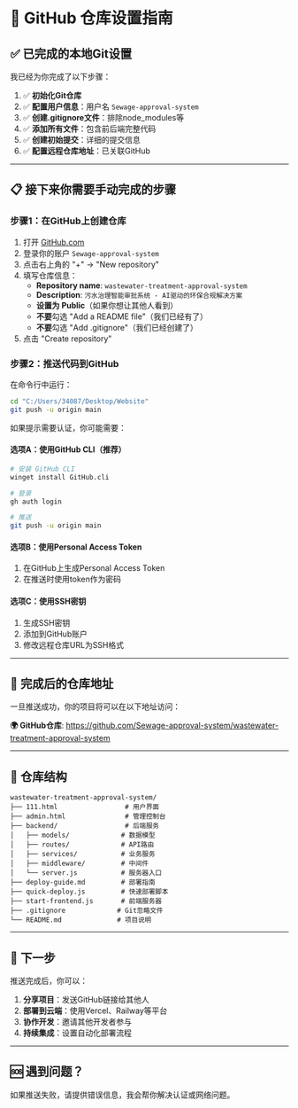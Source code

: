 # 🚀 GitHub 仓库设置指南

## ✅ 已完成的本地Git设置

我已经为你完成了以下步骤：

1. ✅ **初始化Git仓库**
2. ✅ **配置用户信息**：用户名 `Sewage-approval-system`
3. ✅ **创建.gitignore文件**：排除node_modules等
4. ✅ **添加所有文件**：包含前后端完整代码
5. ✅ **创建初始提交**：详细的提交信息
6. ✅ **配置远程仓库地址**：已关联GitHub

---

## 📋 接下来你需要手动完成的步骤

### 步骤1：在GitHub上创建仓库

1. 打开 [GitHub.com](https://github.com)
2. 登录你的账户 `Sewage-approval-system`
3. 点击右上角的 "+" -> "New repository"
4. 填写仓库信息：
   - **Repository name**: `wastewater-treatment-approval-system`
   - **Description**: `污水治理智能审批系统 - AI驱动的环保合规解决方案`
   - **设置为 Public**（如果你想让其他人看到）
   - **不要**勾选 "Add a README file"（我们已经有了）
   - **不要**勾选 "Add .gitignore"（我们已经创建了）
5. 点击 "Create repository"

### 步骤2：推送代码到GitHub

在命令行中运行：

```bash
cd "C:/Users/34087/Desktop/Website"
git push -u origin main
```

如果提示需要认证，你可能需要：

#### 选项A：使用GitHub CLI（推荐）
```bash
# 安装 GitHub CLI
winget install GitHub.cli

# 登录
gh auth login

# 推送
git push -u origin main
```

#### 选项B：使用Personal Access Token
1. 在GitHub上生成Personal Access Token
2. 在推送时使用token作为密码

#### 选项C：使用SSH密钥
1. 生成SSH密钥
2. 添加到GitHub账户
3. 修改远程仓库URL为SSH格式

---

## 🔗 完成后的仓库地址

一旦推送成功，你的项目将可以在以下地址访问：

**🌍 GitHub仓库**: https://github.com/Sewage-approval-system/wastewater-treatment-approval-system

---

## 📂 仓库结构

```
wastewater-treatment-approval-system/
├── 111.html                 # 用户界面
├── admin.html               # 管理控制台
├── backend/                 # 后端服务
│   ├── models/             # 数据模型
│   ├── routes/             # API路由
│   ├── services/           # 业务服务
│   ├── middleware/         # 中间件
│   └── server.js           # 服务器入口
├── deploy-guide.md         # 部署指南
├── quick-deploy.js         # 快速部署脚本
├── start-frontend.js       # 前端服务器
├── .gitignore             # Git忽略文件
└── README.md              # 项目说明
```

---

## 🎯 下一步

推送完成后，你可以：

1. **分享项目**：发送GitHub链接给其他人
2. **部署到云端**：使用Vercel、Railway等平台
3. **协作开发**：邀请其他开发者参与
4. **持续集成**：设置自动化部署流程

---

## 🆘 遇到问题？

如果推送失败，请提供错误信息，我会帮你解决认证或网络问题。